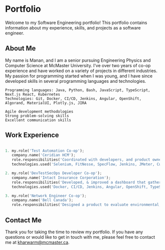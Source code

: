 # Portfolio

Welcome to my Software Engineering portfolio! This portfolio contains information about my experience, skills, and projects as a software engineer.

## About Me

My name is Manan, and I am a senior pursuing Engineering Physics and Computer Science at McMaster University. I've over two years of co-op experience and have worked on a variety of projects in different industries. My passion for programming started when I was young, and I have since developed skills in several programming languages and technologies.

```Skills
Programming languages: Java, Python, Bash, JavaScript, TypeScript, Next.js React, Kubernetes
Technologies: Git, Docker, CI/CD, Jenkins, Angular, OpenShift, Algorand, MaterialUI, Plotly.js, JIRA

Agile development methodologies
Strong problem-solving skills
Excellent communication skills
```

## Work Experience

```python

1. my.role('Test Automation Co-op');
   company.name('Ceridian HCM');
   role.responsibilities('Coordinated with developers, and product owners to produce stable, maintainable, and reliable automated tests')
   technologies.used('Selenium, FitNesse, SpecFlow, Jenkins, JMeter, Cucumber, TestNG, RESTful API services')

2. my.role('DevTestSecOps Developer Co-op');
   company.name('Intact Insurance Corporation');
   role.responsibilities('Developed, & improved a dashboard that gathered and visualized various KPI’s from all phases of the SDLC')
   technologies.used('Docker, CI/CD, Jenkins, Angular, OpenShift, TypeScript')

3. my.role('Network Engineer Co-op');
   company.name('Bell Canada');
   role.responsibilities('Designed a product to evaluate environmental, social & governance ("ESG") integration across client portfolios')
```

## Contact Me

Thank you for taking the time to review my portfolio. If you have any questions or would like to get in touch with me, please feel free to contact me at kharwarm@mcmaster.ca.

